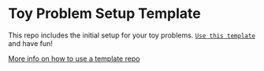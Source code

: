 # Toy Problem Setup Template

This repo includes the initial setup for your toy problems. [`Use this template`](https://github.com/setezazian/toyproblem-setup/generate) and have fun!

[More info on how to use a template repo](https://docs.github.com/en/repositories/creating-and-managing-repositories/creating-a-repository-from-a-template)
